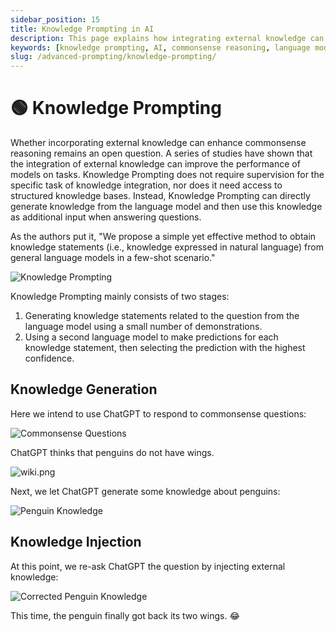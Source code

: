 ```yaml
---
sidebar_position: 15
title: Knowledge Prompting in AI
description: This page explains how integrating external knowledge can improve commonsense reasoning through knowledge prompting, without needing task-specific supervision or access to structured knowledge bases.
keywords: [knowledge prompting, AI, commonsense reasoning, language model, knowledge integration]
slug: /advanced-prompting/knowledge-prompting/
---
```

# 🟢 Knowledge Prompting

Whether incorporating external knowledge can enhance commonsense reasoning remains an open question. A series of studies have shown that the integration of external knowledge can improve the performance of models on tasks. Knowledge Prompting does not require supervision for the specific task of knowledge integration, nor does it need access to structured knowledge bases. Instead, Knowledge Prompting can directly generate knowledge from the language model and then use this knowledge as additional input when answering questions.

As the authors put it, "We propose a simple yet effective method to obtain knowledge statements (i.e., knowledge expressed in natural language) from general language models in a few-shot scenario."

![Knowledge Prompting](https://cdn.jsdelivr.net/gh/donttal/imgbed/img/4e3e1fe9d3ed4fbf396cefbb6f230411.png)

Knowledge Prompting mainly consists of two stages:

1. Generating knowledge statements related to the question from the language model using a small number of demonstrations.
2. Using a second language model to make predictions for each knowledge statement, then selecting the prediction with the highest confidence.

## Knowledge Generation

Here we intend to use ChatGPT to respond to commonsense questions:

![Commonsense Questions](https://cdn.jsdelivr.net/gh/donttal/imgbed/img/85d760f59c8d5795459c9d7f3e7f3e22.png)

ChatGPT thinks that penguins do not have wings.

![wiki.png](https://cdn.jsdelivr.net/gh/donttal/imgbed/img/21a72038ab77798cbd8803247e839acb.png)

Next, we let ChatGPT generate some knowledge about penguins:

![Penguin Knowledge](https://cdn.jsdelivr.net/gh/donttal/imgbed/img/c4a0c84ed76062ea31b3ed2e1a5f6236.png)

## Knowledge Injection

At this point, we re-ask ChatGPT the question by injecting external knowledge:

![Corrected Penguin Knowledge](https://cdn.jsdelivr.net/gh/donttal/imgbed/img/bc5827a7b96493e048f18b486fe0259b.png)

This time, the penguin finally got back its two wings. 😂